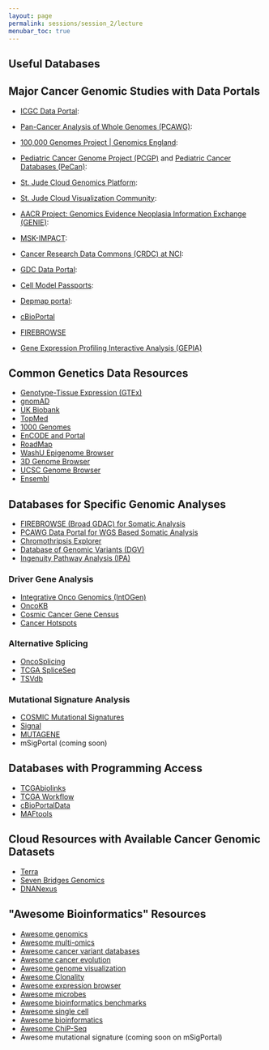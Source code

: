 ```yaml
---
layout: page
permalink: sessions/session_2/lecture
menubar_toc: true
---
```


## Useful Databases

## Major Cancer Genomic Studies with Data Portals

- [ICGC Data Portal](https://dcc.icgc.org/):
- [Pan-Cancer Analysis of Whole Genomes (PCAWG)](https://dcc.icgc.org/pcawg):
- [100,000 Genomes Project \| Genomics England](https://www.genomicsengland.co.uk/initiatives/100000-genomes-project):
- [Pediatric Cancer Genome Project (PCGP)](https://permalinks.stjude.cloud/permalinks/pcgp) and [Pediatric Cancer Databases (PeCan)](https://pecan.stjude.cloud/):
- [St. Jude Cloud Genomics Platform](https://platform.stjude.cloud/):
- [St. Jude Cloud Visualization Community](https://proteinpaint.stjude.org/):
- [AACR Project: Genomics Evidence Neoplasia Information Exchange (GENIE)](https://www.aacr.org/professionals/research/aacr-project-genie/aacr-project-genie-data/):
- [MSK-IMPACT](https://www.mskcc.org/msk-impact):
- [Cancer Research Data Commons (CRDC) at NCI](https://datacommons.cancer.gov/):
- [GDC Data Portal](https://portal.gdc.cancer.gov/):
- [Cell Model Passports](https://cellmodelpassports.sanger.ac.uk/):
- [Depmap portal](https://depmap.org/portal/):

- [cBioPortal](https://www.cbioportal.org/datasets)
- [FIREBROWSE](https://gdac.broadinstitute.org/)
- [Gene Expression Profiling Interactive Analysis (GEPIA)](http://gepia.cancer-pku.cn/index.html)


## Common Genetics Data Resources

- [Genotype-Tissue Expression (GTEx)](https://gtexportal.org/home/)
- [gnomAD](https://gnomad.broadinstitute.org/)
- [UK Biobank](https://www.ukbiobank.ac.uk)
- [TopMed](https://topmed.nhlbi.nih.gov/)
- [1000 Genomes](https://www.internationalgenome.org/home)
- [EnCODE and Portal](https://www.encodeproject.org/)
- [RoadMap](http://www.roadmapepigenomics.org)
- [WashU Epigenome Browser](https://epigenomegateway.wustl.edu/browser/)
- [3D Genome Browser](http://3dgenome.fsm.northwestern.edu/index.html)
- [UCSC Genome Browser](https://genome.ucsc.edu/)
- [Ensembl](https://useast.ensembl.org/index.html)

## Databases for Specific Genomic Analyses

- [FIREBROWSE (Broad GDAC) for Somatic Analysis](https://gdac.broadinstitute.org/)
- [PCAWG Data Portal for WGS Based Somatic Analysis](https://dcc.icgc.org/releases/PCAWG)
- [Chromothripsis Explorer](http://compbio.med.harvard.edu/chromothripsis/)
- [Database of Genomic Variants (DGV)](http://dgv.tcag.ca/dgv/app/home?ref=)
- [Ingenuity Pathway Analysis (IPA)](https://digitalinsights.qiagen.com/products-overview/discovery-insights-portfolio/analysis-and-visualization/qiagen-ipa/)

### Driver Gene Analysis

- [Integrative Onco Genomics (IntOGen)](https://www.intogen.org/search)
- [OncoKB](https://www.oncokb.org/)
- [Cosmic Cancer Gene Census](https://cancer.sanger.ac.uk/census)
- [Cancer Hotspots](https://www.cancerhotspots.org/)

### Alternative Splicing

- [OncoSplicing](http://www.oncosplicing.com)
- [TCGA SpliceSeq](http://projects.insilico.us.com/TCGASpliceSeq/)
- [TSVdb](http://www.tsvdb.com/index.html)

### Mutational Signature Analysis

- [COSMIC Mutational Signatures](https://cancer.sanger.ac.uk/signatures/)
- [Signal](https://signal.mutationalsignatures.com)
- [MUTAGENE](https://www.ncbi.nlm.nih.gov/research/mutagene/)
- mSigPortal (coming soon)

## Databases with Programming Access

- [TCGAbiolinks](https://bioconductor.org/packages/release/bioc/html/TCGAbiolinks.html)
- [TCGA Workflow](https://www.bioconductor.org/packages/release/workflows/html/TCGAWorkflow.html)
- [cBioPortalData](https://bioconductor.org/packages/release/bioc/html/cBioPortalData.html)
- [MAFtools](https://github.com/PoisonAlien/maftools)

## Cloud Resources with Available Cancer Genomic Datasets

- [Terra](https://terra.bio/)
- [Seven Bridges Genomics](https://www.sevenbridges.com/)
- [DNANexus](https://www.dnanexus.com/#)

## "Awesome Bioinformatics" Resources

- [Awesome genomics](https://github.com/broadinstitute/AwesomeGenomics)
- [Awesome multi-omics](https://github.com/mikelove/awesome-multi-omics)
- [Awesome cancer variant databases](https://github.com/seandavi/awesome-cancer-variant-databases)
- [Awesome cancer evolution](https://github.com/iron-lion/Awesome-CancerEvolution)
- [Awesome genome visualization](https://github.com/cmdcolin/awesome-genome-visualization)
- [Awesome Clonality](https://github.com/hammerlab/awesome-clonality)
- [Awesome expression browser](https://github.com/federicomarini/awesome-expression-browser)
- [Awesome microbes](https://github.com/stevetsa/awesome-microbes)
- [Awesome bioinformatics benchmarks](https://github.com/j-andrews7/awesome-bioinformatics-benchmarks)
- [Awesome single cell](https://github.com/seandavi/awesome-single-cell)
- [Awesome bioinformatics](https://github.com/danielecook/Awesome-Bioinformatics)
- [Awesome ChiP-Seq](https://github.com/crazyhottommy/ChIP-seq-analysis)
- Awesome mutational signature (coming soon on mSigPortal)
